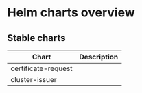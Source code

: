 # Helm charts overview

## Stable charts

| Chart               | Description |
| ------------------- | ----------- |
| certificate-request |             |
| cluster-issuer      |             |
